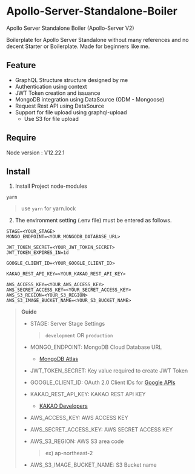 # Apollo-Server-Standalone-Boiler
Apollo Server Standalone Boiler (Apollo-Server V2)

Boilerplate for Apollo Server Standalone without many references and no decent Starter or Boilerplate. Made for beginners like me.

## Feature

- GraphQL Structure structure designed by me
- Authentication using context
- JWT Token creation and issuance
- MongoDB integration using DataSource (ODM - Mongoose)
- Request Rest API using DataSource
- Support for file upload using graphql-upload
  - Use S3 for file upload

## Require

Node version : V12.22.1

## Install

1. Install Project node-modules

```
yarn
```

> use `yarn` for yarn.lock

2. The environment setting (.env file) must be entered as follows.

```
STAGE=<YOUR_STAGE>
MONGO_ENDPOINT=<YOUR_MONGODB_DATABASE_URL>

JWT_TOKEN_SECRET=<YOUR_JWT_TOKEN_SECRET>
JWT_TOKEN_EXPIRES_IN=1d

GOOGLE_CLIENT_ID=<YOUR_GOOGLE_CLIENT_ID>

KAKAO_REST_API_KEY=<YOUR_KAKAO_REST_API_KEY>

AWS_ACCESS_KEY=<YOUR_AWS_ACCESS_KEY>
AWS_SECRET_ACCESS_KEY=<YOUR_SECRET_ACCESS_KEY>
AWS_S3_REGION=<YOUR_S3_REGION>
AWS_S3_IMAGE_BUCKET_NAME=<YOUR_S3_BUCKET_NAME>
```

> **Guide**
>
> - STAGE: Server Stage Settings
>
>   > `development` OR `production`
>
> - MONGO_ENDPOINT: MongoDB Cloud Database URL
>
>   - [MongoDB Atlas](https://www.mongodb.com/cloud/atlas)
>
> - JWT_TOKEN_SECRET: Key value required to create JWT Token
>
> - GOOGLE_CLIENT_ID: OAuth 2.0 Client IDs for [Google APIs](https://console.cloud.google.com/apis/credentials?folder=&hl=ko&organizationId=&project=memona)
>
> - KAKAO_REST_API_KEY: KAKAO REST API KEY
>
>   - [KAKAO Developers](https://developers.kakao.com/)
>
> - AWS_ACCESS_KEY: AWS ACCESS KEY
>
> - AWS_SECRET_ACCESS_KEY: AWS SECRET ACCESS KEY
>
> - AWS_S3_REGION: AWS S3 area code
>
>   > ex) ap-northeast-2
>
> - AWS_S3_IMAGE_BUCKET_NAME: S3 Bucket name

